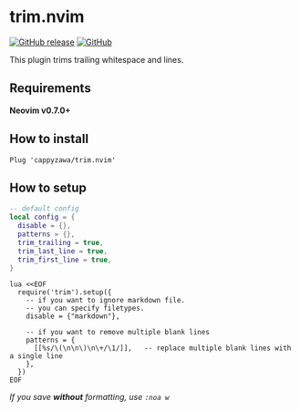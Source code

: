 # trim.nvim

[![GitHub release](https://img.shields.io/github/release/cappyzawa/trim.nvim.svg)](https://github.com/cappyzawa/trim.nvim/releases)
[![GitHub](https://img.shields.io/github/license/cappyzawa/trim.nvim.svg)](./LICENSE)

This plugin trims trailing whitespace and lines.

## Requirements

**Neovim v0.7.0+**

## How to install

```vim
Plug 'cappyzawa/trim.nvim'
```

## How to setup

```lua
-- default config
local config = {
  disable = {},
  patterns = {},
  trim_trailing = true,
  trim_last_line = true,
  trim_first_line = true,
}
```

```vim
lua <<EOF
  require('trim').setup({
    -- if you want to ignore markdown file.
    -- you can specify filetypes.
    disable = {"markdown"},

    -- if you want to remove multiple blank lines
    patterns = {
      [[%s/\(\n\n\)\n\+/\1/]],   -- replace multiple blank lines with a single line
    },
  })
EOF
```
*If you save **without** formatting, use `:noa w`*
